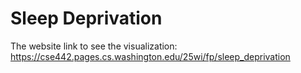 # Sleep Deprivation

The website link to see the visualization: https://cse442.pages.cs.washington.edu/25wi/fp/sleep_deprivation
